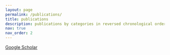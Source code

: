 ```yaml
---
layout: page
permalink: /publications/
title: publications
description: publications by categories in reversed chronological order. generated by jekyll-scholar.
nav: true
nav_order: 2
---
```

<!-- _pages/publications.md -->
<!-- <div class="publications">

{%- for y in page.years %}
  <h2 class="year">{{y}}</h2>
  {% bibliography -f {{ site.scholar.bibliography }} -q @*[year={{y}}]* %}
{% endfor %}

</div> -->

[Google Scholar](https://scholar.google.com/citations?user=N_zRKd8AAAAJ&hl=en)

<!-- [ResearchGate](), [DBLP](), [Semantic Scholar](https://www.semanticscholar.org/author/Olivier-Jeunen/52628148) -->